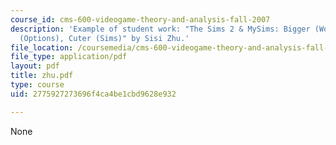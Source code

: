 ```yaml
---
course_id: cms-600-videogame-theory-and-analysis-fall-2007
description: 'Example of student work: "The Sims 2 & MySims: Bigger (Worlds), Better
  (Options), Cuter (Sims)" by Sisi Zhu.'
file_location: /coursemedia/cms-600-videogame-theory-and-analysis-fall-2007/2775927273696f4ca4be1cbd9628e932_zhu.pdf
file_type: application/pdf
layout: pdf
title: zhu.pdf
type: course
uid: 2775927273696f4ca4be1cbd9628e932

---
```

None
